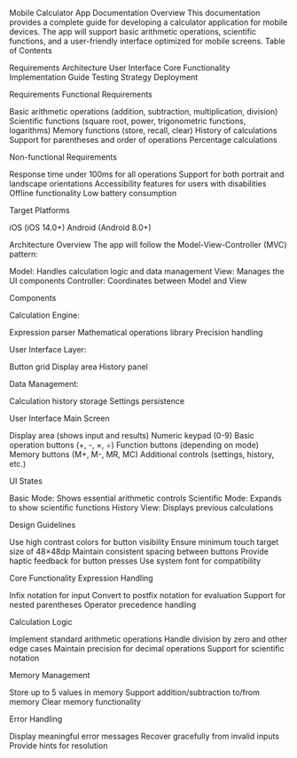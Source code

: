 Mobile Calculator App Documentation
Overview
This documentation provides a complete guide for developing a calculator application for mobile devices. The app will support basic arithmetic operations, scientific functions, and a user-friendly interface optimized for mobile screens.
Table of Contents

Requirements
Architecture
User Interface
Core Functionality
Implementation Guide
Testing Strategy
Deployment

Requirements
Functional Requirements

Basic arithmetic operations (addition, subtraction, multiplication, division)
Scientific functions (square root, power, trigonometric functions, logarithms)
Memory functions (store, recall, clear)
History of calculations
Support for parentheses and order of operations
Percentage calculations

Non-functional Requirements

Response time under 100ms for all operations
Support for both portrait and landscape orientations
Accessibility features for users with disabilities
Offline functionality
Low battery consumption

Target Platforms

iOS (iOS 14.0+)
Android (Android 8.0+)

Architecture
Overview
The app will follow the Model-View-Controller (MVC) pattern:

Model: Handles calculation logic and data management
View: Manages the UI components
Controller: Coordinates between Model and View

Components

Calculation Engine:

Expression parser
Mathematical operations library
Precision handling


User Interface Layer:

Button grid
Display area
History panel


Data Management:

Calculation history storage
Settings persistence



User Interface
Main Screen

Display area (shows input and results)
Numeric keypad (0-9)
Basic operation buttons (+, -, ×, ÷)
Function buttons (depending on mode)
Memory buttons (M+, M-, MR, MC)
Additional controls (settings, history, etc.)

UI States

Basic Mode: Shows essential arithmetic controls
Scientific Mode: Expands to show scientific functions
History View: Displays previous calculations

Design Guidelines

Use high contrast colors for button visibility
Ensure minimum touch target size of 48×48dp
Maintain consistent spacing between buttons
Provide haptic feedback for button presses
Use system font for compatibility

Core Functionality
Expression Handling

Infix notation for input
Convert to postfix notation for evaluation
Support for nested parentheses
Operator precedence handling

Calculation Logic

Implement standard arithmetic operations
Handle division by zero and other edge cases
Maintain precision for decimal operations
Support for scientific notation

Memory Management

Store up to 5 values in memory
Support addition/subtraction to/from memory
Clear memory functionality

Error Handling

Display meaningful error messages
Recover gracefully from invalid inputs
Provide hints for resolution

